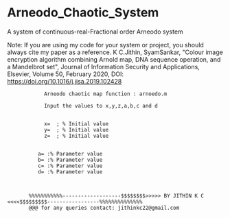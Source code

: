 # Arneodo_Chaotic_System
A system of continuous-real-Fractional order Arneodo system

Note: If you are using my code for your system or project, you should always cite my paper as a reference. K C.Jithin, SyamSankar, "Colour image encryption algorithm combining Arnold map, DNA sequence operation, and a Mandelbrot set", Journal of Information Security and Applications, Elsevier, Volume 50, February 2020, DOI: https://doi.org/10.1016/j.jisa.2019.102428

                Arneodo chaotic map function : arnoedo.m
                
                Input the values to x,y,z,a,b,c and d
                
                
                x=  ; % Initial value
                y=  ; % Initial value
                z=  ; % Initial value


              a= :% Parameter value
              b= :% Parameter value
              c= :% Parameter value
              d= :% Parameter value



           %%%%%%%%%%%-------------------$$$$$$$$>>>>> BY JITHIN K C <<<<$$$$$$$$$-----------------%%%%%%%%%%%%%% 
           @@@ for any queries contact: jithinkc22@gmail.com
